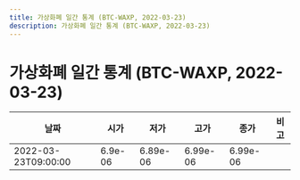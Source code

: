 ```yaml
---
title: 가상화폐 일간 통계 (BTC-WAXP, 2022-03-23)
description: 가상화폐 일간 통계 (BTC-WAXP, 2022-03-23)
---
```


가상화폐 일간 통계 (BTC-WAXP, 2022-03-23)
===

|날짜|시가|저가|고가|종가|비고|
|--|--|--|--|--|--|
|2022-03-23T09:00:00|6.9e-06|6.89e-06|6.99e-06|6.99e-06|    |
